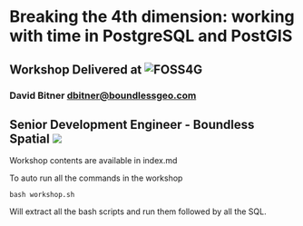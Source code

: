 # Breaking the 4th dimension: working with time in PostgreSQL and PostGIS
## Workshop Delivered at ![FOSS4G](http://2017.foss4g.org/images/square_color_100x100.png)
### David Bitner dbitner@boundlessgeo.com
Senior Development Engineer - Boundless Spatial ![](https://boundlessgeo.com/wp-content/themes/boundlessgeo/assets/images/BoundlessLogoTag.svg)
---
Workshop contents are available in index.md

To auto run all the commands in the workshop

```
bash workshop.sh
```

Will extract all the bash scripts and run them followed by all the SQL.